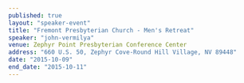 ```yaml
---
published: true
layout: "speaker-event"
title: "Fremont Presbyterian Church - Men's Retreat"
speaker: "john-vermilya"
venue: Zephyr Point Presbyterian Conference Center
address: "660 U.S. 50, Zephyr Cove-Round Hill Village, NV 89448"
date: "2015-10-09"
end_date: "2015-10-11"
---
```



